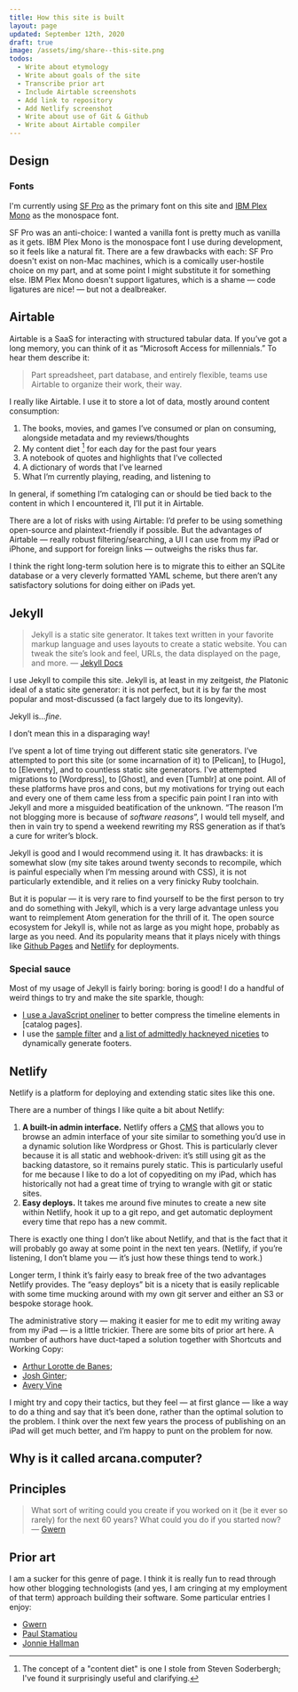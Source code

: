 ```yaml
---
title: How this site is built
layout: page
updated: September 12th, 2020
draft: true
image: /assets/img/share--this-site.png
todos:
  - Write about etymology
  - Write about goals of the site
  - Transcribe prior art
  - Include Airtable screenshots
  - Add link to repository
  - Add Netlify screenshot
  - Write about use of Git & Github
  - Write about Airtable compiler
---
```


## Design

### Fonts

I'm currently using [SF Pro](https://developer.apple.com/fonts/) as the primary font on this site and [IBM Plex Mono](https://fonts.google.com/specimen/IBM+Plex+Mono) as the monospace font.

SF Pro was an anti-choice: I wanted a vanilla font is pretty much as vanilla as it gets.  IBM Plex Mono is the monospace font I use during development,
so it feels like a natural fit. There are a few drawbacks with each: SF Pro doesn't exist on non-Mac machines, which is a comically user-hostile choice on my part,
and at some point I might substitute it for something else. IBM Plex Mono doesn't support ligatures, which is a shame — code ligatures are nice! — but not a dealbreaker.

## Airtable

Airtable is a SaaS for interacting with structured tabular data. If you’ve got a long memory, you can think of it as “Microsoft Access for millennials.” To hear them describe it:

> Part spreadsheet, part database, and entirely flexible, teams use Airtable to organize their work, their way.

I really like Airtable. I use it to store a lot of data, mostly around content consumption:

1. The books, movies, and games I’ve consumed or plan on consuming, alongside metadata and my reviews/thoughts
2. My content diet [^1] for each day for the past four years
3. A notebook of quotes and highlights that I’ve collected
4. A dictionary of words that I’ve learned
5. What I’m currently playing, reading, and listening to

In general, if something I’m cataloging can or should be tied back to the content in which I encountered it, I’ll put it in Airtable.

There are a lot of risks with using Airtable: I’d prefer to be using something open-source and plaintext-friendly if possible. But the advantages of Airtable — really robust filtering/searching, a UI I can use from my iPad or iPhone, and support for foreign links — outweighs the risks thus far.

I think the right long-term solution here is to migrate this to either an SQLite database or a very cleverly formatted YAML scheme, but there aren’t any satisfactory solutions for doing either on iPads yet. 

## Jekyll

> Jekyll is a static site generator. It takes text written in your favorite markup language and uses layouts to create a static website. You can tweak the site’s look and feel, URLs, the data displayed on the page, and more. — [Jekyll Docs](https://jekyllrb.com/docs/)

I use Jekyll to compile this site. Jekyll is, at least in my zeitgeist, *the* Platonic ideal of a static site generator: it is not perfect, but it is by far the most popular and most-discussed (a fact largely due to its longevity).

Jekyll is...*fine*. 

I don’t mean this in a disparaging way! 

I’ve spent a lot of time trying out different static site generators. I’ve attempted to port this site (or some incarnation of it) to [Pelican], to [Hugo], to [Eleventy], and to countless static site generators. I’ve attempted migrations to [Wordpress], to [Ghost], and even [Tumblr] at one point. All of these platforms have pros and cons, but my motivations for trying out each and every one of them came less from a specific pain point I ran into with Jekyll and more a misguided beatification of the unknown. “The reason I’m not blogging more is because of _software reasons_”, I would tell myself, and then in vain try to spend a weekend rewriting my RSS generation as if that’s a cure for writer’s block.

Jekyll is good and I would recommend using it.  It has drawbacks: it is somewhat slow (my site takes around twenty seconds to recompile, which is painful especially when I’m messing around with CSS), it is not particularly extendible, and it relies on a very finicky Ruby toolchain.

But it is popular — it is very rare to find yourself to be the first person to try and do something with Jekyll, which is a very large advantage unless you want to reimplement Atom generation for the thrill of it. The open source ecosystem for Jekyll is, while not as large as you might hope, probably as large as you need. And its popularity means that it plays nicely with things like [Github Pages]() and [Netlify]() for deployments.

### Special sauce

Most of my usage of Jekyll is fairly boring: boring is good! I do a handful of weird things to try
and make the site sparkle, though:

- [I use a JavaScript oneliner]() to better compress the timeline elements in [catalog pages].
- I use the [sample filter]() and [a list of admittedly hackneyed niceties](https://github.com/jmduke/arcana.computer/blob/master/_data/footers.yaml) to dynamically generate footers.

## Netlify

Netlify is a platform for deploying and extending static sites like this one.

There are a number of things I like quite a bit about Netlify:

1. **A built-in admin interface.** Netlify offers a [CMS](https://github.com/netlify/netlify-cms) that allows you to browse an admin interface of your site similar to something you’d use in a dynamic solution like Wordpress or Ghost. This is particularly clever because it is all static and webhook-driven: it’s still using git as the backing datastore, so it remains purely static. This is particularly useful for me because I like to do a lot of copyediting on my iPad, which has historically not had a great time of trying to wrangle with git or static sites.
2. **Easy deploys.** It takes me around five minutes to create a new site within Netlify, hook it up to a git repo, and get automatic deployment every time that repo has a new commit.

There is exactly one thing I don’t like about Netlify, and that is the fact that it will probably go away at some point in the next ten years. (Netlify, if you’re listening, I don’t blame you — it’s just how these things tend to work.)

Longer term, I think it’s fairly easy to break free of the two advantages Netlify provides. The “easy deploys” bit is a nicety that is easily replicable with some time mucking around with my own git server and either an S3 or bespoke storage hook.

The administrative story — making it easier for me to edit my writing away from my iPad — is a little trickier. There are some bits of prior art here. A number of authors have duct-taped a solution together with Shortcuts and Working Copy:

- [Arthur Lorotte de Banes](https://sysless.com/updating-jekyll-blog-from-ipad/);
- [Josh Ginter](https://thesweetsetup.com/a-ulysses-shortcuts-and-working-copy-workflow-for-capturing-ideas-and-publishing-to-a-jekyll-based-blog/);
- [Avery Vine](https://www.averyvine.com/blog/programming/2019/10/04/publishing-to-jekyll-from-ipad-with-shortcuts-and-working-copy)

I might try and copy their tactics, but they feel — at first glance — like a way to do a thing and say that it’s been done, rather than the optimal solution to the problem. I think over the next few years the process of publishing on an iPad will get much better, and I’m happy to punt on the problem for now.

## Why is it called arcana.computer?

## Principles

> What sort of writing could you create if you worked on it (be it ever so rarely) for the next 60 years? 
> What could you do if you started now?
> — [Gwern](https://www.gwern.net/About#long-site)

## Prior art

I am a sucker for this genre of page. I think it is really fun to read through how other
blogging technologists (and yes, I am cringing at my employment of that term) approach building
their software. Some particular entries I enjoy:

- [Gwern](https://www.gwern.net/About)
- [Paul Stamatiou](https://paulstamatiou.com/about-this-website/)
- [Jonnie Hallman]()

[^1]: The concept of a "content diet" is one I stole from Steven Soderbergh; I've found it surprisingly useful and clarifying.